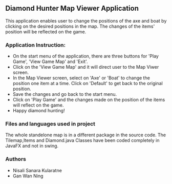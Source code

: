 ## Diamond Hunter Map Viewer Application
This application enables user to change the positions of the axe and boat by clicking on the desired positions in the map.
The changes of the items' position will be reflected on the game.
### Application Instruction:
- On the start menu of the application, there are three buttons for 'Play Game', 'View Game Map' and 'Exit'.
- Click on the 'View Game Map' and it will direct user to the Map Viwer screen.
- In the Map Viewer screen, select on 'Axe' or 'Boat' to change the position one item at a time. Click on 'Default'
  to get back to the original position.
- Save the changes and go back to the start menu.
- Click on 'Play Game' and the changes made on the position of the items will reflect on the game.
- Happy diamond hunting!
  
### Files and languages used in project  
The whole standelone map is in a different package in the source code. The Tilemap,Items and Diamond.java Classes have been coded completely in JavaFX and not in swing. 
    
### Authors    
- Nisali Sanara Kularatne
- Gan Wan Ning
